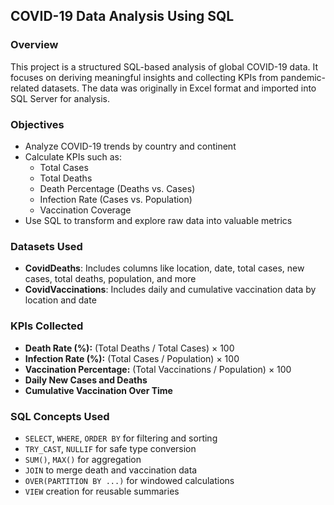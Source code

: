 ## COVID-19 Data Analysis Using SQL

### Overview
This project is a structured SQL-based analysis of global COVID-19 data. It focuses on deriving meaningful insights and collecting KPIs from pandemic-related datasets. The data was originally in Excel format and imported into SQL Server for analysis.

### Objectives
- Analyze COVID-19 trends by country and continent  
- Calculate KPIs such as:
  - Total Cases  
  - Total Deaths  
  - Death Percentage (Deaths vs. Cases)  
  - Infection Rate (Cases vs. Population)  
  - Vaccination Coverage  
- Use SQL to transform and explore raw data into valuable metrics

### Datasets Used
- **CovidDeaths**: Includes columns like location, date, total cases, new cases, total deaths, population, and more  
- **CovidVaccinations**: Includes daily and cumulative vaccination data by location and date

### KPIs Collected
- **Death Rate (%):** (Total Deaths / Total Cases) × 100  
- **Infection Rate (%):** (Total Cases / Population) × 100  
- **Vaccination Percentage:** (Total Vaccinations / Population) × 100  
- **Daily New Cases and Deaths**  
- **Cumulative Vaccination Over Time**

### SQL Concepts Used
- `SELECT`, `WHERE`, `ORDER BY` for filtering and sorting  
- `TRY_CAST`, `NULLIF` for safe type conversion  
- `SUM()`, `MAX()` for aggregation  
- `JOIN` to merge death and vaccination data  
- `OVER(PARTITION BY ...)` for windowed calculations  
- `VIEW` creation for reusable summaries
